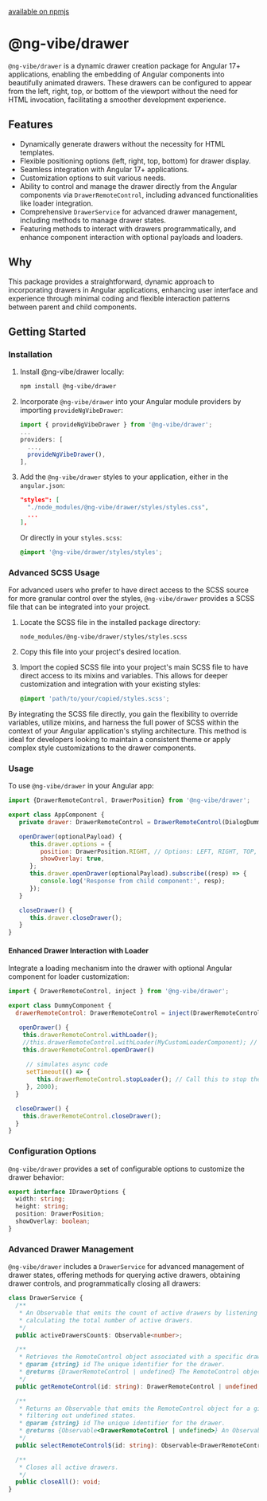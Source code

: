 [available on npmjs](https://www.npmjs.com/package/@ng-vibe/drawer)
# @ng-vibe/drawer

`@ng-vibe/drawer` is a dynamic drawer creation package for Angular 17+ applications, enabling the embedding of Angular components into beautifully animated drawers. These drawers can be configured to appear from the left, right, top, or bottom of the viewport without the need for HTML invocation, facilitating a smoother development experience.

## Features

- Dynamically generate drawers without the necessity for HTML templates.
- Flexible positioning options (left, right, top, bottom) for drawer display.
- Seamless integration with Angular 17+ applications.
- Customization options to suit various needs.
- Ability to control and manage the drawer directly from the Angular components via `DrawerRemoteControl`, including advanced functionalities like loader integration.
- Comprehensive `DrawerService` for advanced drawer management, including methods to manage drawer states.
- Featuring methods to interact with drawers programmatically, and enhance component interaction with optional payloads and loaders.

## Why

This package provides a straightforward, dynamic approach to incorporating drawers in Angular applications, enhancing user interface and experience through minimal coding and flexible interaction patterns between parent and child components.

## Getting Started

### Installation

1. Install @ng-vibe/drawer locally:

   ```bash
   npm install @ng-vibe/drawer
   ```

2. Incorporate `@ng-vibe/drawer` into your Angular module providers by importing `provideNgVibeDrawer`:

   ```typescript
   import { provideNgVibeDrawer } from '@ng-vibe/drawer';
   ...
   providers: [
     ...,
     provideNgVibeDrawer(),
   ],
   ```

3. Add the `@ng-vibe/drawer` styles to your application, either in the `angular.json`:

   ```json
   "styles": [
     "./node_modules/@ng-vibe/drawer/styles/styles.css",
     ...
   ],
   ```

   Or directly in your `styles.scss`:

   ```scss
   @import '@ng-vibe/drawer/styles/styles';
   ```

### Advanced SCSS Usage

For advanced users who prefer to have direct access to the SCSS source for more granular control over the styles, `@ng-vibe/drawer` provides a SCSS file that can be integrated into your project.

1. Locate the SCSS file in the installed package directory:

   ```
   node_modules/@ng-vibe/drawer/styles/styles.scss
   ```

2. Copy this file into your project's desired location.

3. Import the copied SCSS file into your project's main SCSS file to have direct access to its mixins and variables. This allows for deeper customization and integration with your existing styles:

   ```scss
   @import 'path/to/your/copied/styles.scss';
   ```

By integrating the SCSS file directly, you gain the flexibility to override variables, utilize mixins, and harness the full power of SCSS within the context of your Angular application's styling architecture. This method is ideal for developers looking to maintain a consistent theme or apply complex style customizations to the drawer components.

### Usage

To use `@ng-vibe/drawer` in your Angular app:

```javascript
import {DrawerRemoteControl, DrawerPosition} from '@ng-vibe/drawer';

export class AppComponent {
   private drawer: DrawerRemoteControl = DrawerRemoteControl(DialogDummyComponent);

   openDrawer(optionalPayload) {
      this.drawer.options = {
         position: DrawerPosition.RIGHT, // Options: LEFT, RIGHT, TOP, BOTTOM
         showOverlay: true,
      };
      this.drawer.openDrawer(optionalPayload).subscribe((resp) => {
         console.log('Response from child component:', resp);
      });
   }

   closeDrawer() {
      this.drawer.closeDrawer();
   }
}
```

#### Enhanced Drawer Interaction with Loader

Integrate a loading mechanism into the drawer with optional Angular component for loader customization:

```javascript
import { DrawerRemoteControl, inject } from '@ng-vibe/drawer';

export class DummyComponent {
  drawerRemoteControl: DrawerRemoteControl = inject(DrawerRemoteControl);

   openDrawer() {
    this.drawerRemoteControl.withLoader();
    //this.drawerRemoteControl.withLoader(MyCustomLoaderComponent); // Optional custom loader
    this.drawerRemoteControl.openDrawer()
    
     // simulates async code
     setTimeout(() => {
        this.drawerRemoteControl.stopLoader(); // Call this to stop the loader and reveal the content
     }, 2000);
  }

  closeDrawer() {
    this.drawerRemoteControl.closeDrawer();
  }
}
```

### Configuration Options

`@ng-vibe/drawer` provides a set of configurable options to customize the drawer behavior:

```typescript
export interface IDrawerOptions {
  width: string;
  height: string;
  position: DrawerPosition;
  showOverlay: boolean;
}
```

### Advanced Drawer Management

`@ng-vibe/drawer` includes a `DrawerService` for advanced management of drawer states, offering methods for querying active drawers, obtaining drawer controls, and programmatically closing all drawers:

```typescript
class DrawerService {
  /**
   * An Observable that emits the count of active drawers by listening to state changes,
   * calculating the total number of active drawers.
   */
  public activeDrawersCount$: Observable<number>;

  /**
   * Retrieves the RemoteControl object associated with a specific drawer ID.
   * @param {string} id The unique identifier for the drawer.
   * @returns {DrawerRemoteControl | undefined} The RemoteControl object, if found.
   */
  public getRemoteControl(id: string): DrawerRemoteControl | undefined;

  /**
   * Returns an Observable that emits the RemoteControl object for a given drawer ID,
   * filtering out undefined states.
   * @param {string} id The unique identifier for the drawer.
   * @returns {Observable<DrawerRemoteControl | undefined>} An Observable emitting the RemoteControl object.
   */
  public selectRemoteControl$(id: string): Observable<DrawerRemoteControl | undefined>;

  /**
   * Closes all active drawers.
   */
  public closeAll(): void;
}
```
